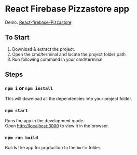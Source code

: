 # React Firebase Pizzastore app

Demo: [React-firebase-Pizzastore][1]

## To Start

1. Download & extract the project.
1. Open the cmd/terminal and locate the project folder path.
1. Run following command in your cmd/terminal.

## Steps

### `npm i` or `npm install`

This will download all the dependencies into your project folder.

### `npm start`

Runs the app in the development mode.<br>
Open [http://localhost:3000](http://localhost:3000) to view it in the browser.

### `npm run build`

Builds the app for production to the `build` folder.

[1]: https://pawansa3.github.io/react_firebase_pizzastore_app/
